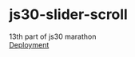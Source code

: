 # js30-slider-scroll
13th part of js30 marathon  
[Deployment](https://garrethawke-js30-slider-scroll.netlify.app/)
